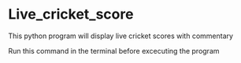 # Live_cricket_score
This python program will display live cricket scores with commentary


Run this command in the terminal before excecuting the program
